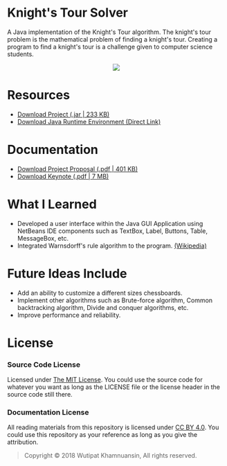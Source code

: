 # Knight's Tour Solver
A Java implementation of the Knight's Tour algorithm. The knight's tour problem is the mathematical problem of finding a knight's tour. Creating a program to find a knight's tour is a challenge given to computer science students.

<p align="center">
  <img src="https://bellmcp.github.io/img/Projects_KnightsTour.jpg" />
</p>

# Resources

* [Download Project (.jar | 233 KB)](http://bellmcp.github.io/work/KnightsTour_2.jar)
* [Download Java Runtime Environment (Direct Link)](https://www.java.com/en/download/)

# Documentation
* [Download Project Proposal (.pdf | 401 KB)](http://bellmcp.github.io/work/knightstour_final.pdf)
* [Download Keynote (.pdf | 7 MB)](http://bellmcp.github.io/work/knightstour_keynote.pdf)

# What I Learned

* Developed a user interface within the Java GUI Application using NetBeans IDE components such as TextBox, Label, Buttons, Table, MessageBox, etc.
* Integrated Warnsdorff's rule algorithm to the program. [(Wikipedia)](https://en.wikipedia.org/wiki/Knight%27s_tour)

# Future Ideas Include

* Add an ability to customize a different sizes chessboards.
* Implement other algorithms such as Brute-force algorithm, Common backtracking algorithm, Divide and conquer algorithms, etc.
* Improve performance and reliability.

# License

### Source Code License

Licensed under [The MIT License](https://github.com/bellmcp/Knights-Tour-Solver/blob/master/LICENSE). You could use the source code for whatever you want as long as the LICENSE file or the license header in the source code still there.

### Documentation License

All reading materials from this repository is licensed under [CC BY 4.0](https://creativecommons.org/licenses/by/4.0/). You could use this repository as your reference as long as you give the attribution.

> Copyright © 2018 Wutipat Khamnuansin, All rights reserved.
